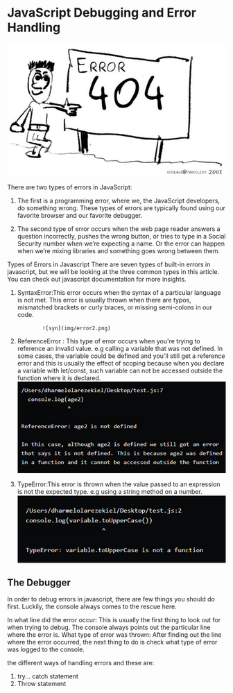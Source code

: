 # JavaScript Debugging and Error Handling

![error](img/error.jpeg)

There are two types of errors in JavaScript:

1. The first is a programming error, where we, the JavaScript developers, do something wrong. These types of errors are typically found using our favorite browser and our favorite debugger.

2. The second type of error occurs when the web page reader answers a question incorrectly, pushes the wrong button, or tries to type in a Social Security number when we’re expecting a name. Or the error can happen when we’re mixing libraries and something goes wrong between them.

Types of Errors in Javascript
There are seven types of built-in errors in javascript, but we will be looking at the three common types in this article. You can check out javascript documentation for more insights.

1. SyntaxError:This error occurs when the syntax of a particular language is not met. This error is usually thrown when there are typos, mismatched brackets or curly braces, or missing semi-colons in our code.

               ![syn](img/error2.png)

2. ReferenceError : This type of error occurs when you're trying to reference an invalid value. e.g calling a variable that was not defined. In some cases, the variable could be defined and you'll still get a reference error and this is usually the effect of scoping because when you declare a variable with let/const, such variable can not be accessed outside the function where it is declared.
                   ![ref](img/error3.png)

3. TypeError:This error is thrown when the value passed to an expression is not the expected type. e.g using a string method on a number.
                 ![ty](img/error4.png)

## The Debugger

In order to debug errors in javascript, there are few things you should do first. Luckily, the console always comes to the rescue here.

In what line did the error occur: This is usually the first thing to look out for when trying to debug. The console always points out the particular line where the error is.
What type of error was thrown: After finding out the line where the error occurred, the next thing to do is check what type of error was logged to the console.

the different ways of handling errors and these are:

1. try... catch statement
2. Throw statement
